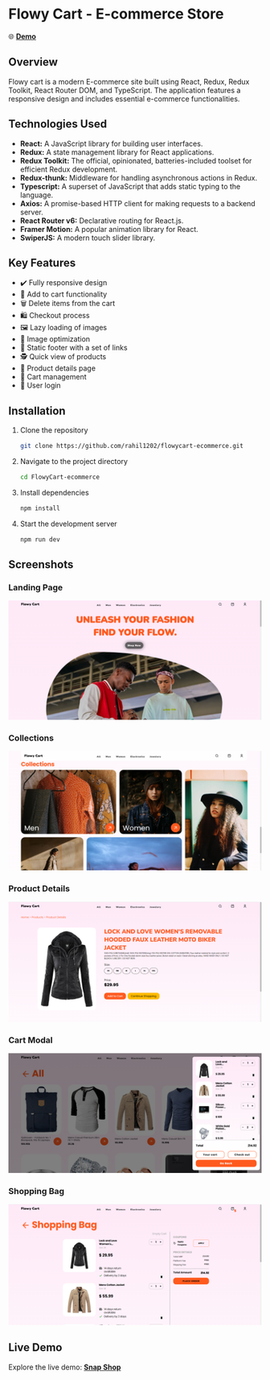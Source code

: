 # Flowy Cart - E-commerce Store

🌐 [**Demo**](https://flowy-cart-rahil1202.vercel.app/)

## Overview

Flowy cart is a modern E-commerce site built using React, Redux, Redux Toolkit, React Router DOM, and TypeScript. The application features a responsive design and includes essential e-commerce functionalities.

## Technologies Used

+ **React:** A JavaScript library for building user interfaces.
+ **Redux:** A state management library for React applications.
+ **Redux Toolkit:** The official, opinionated, batteries-included toolset for efficient Redux development.
+ **Redux-thunk:** Middleware for handling asynchronous actions in Redux.
+ **Typescript:** A superset of JavaScript that adds static typing to the language.
+ **Axios:** A promise-based HTTP client for making requests to a backend server.
+ **React Router v6:** Declarative routing for React.js.
+ **Framer Motion:** A popular animation library for React.
+ **SwiperJS:** A modern touch slider library.

## Key Features

+ ✔️ Fully responsive design
+ 🛒 Add to cart functionality
+ 🗑️ Delete items from the cart
+ 🛍️ Checkout process
+ 🖼️ Lazy loading of images
+ 🌈 Image optimization
+ 🦶 Static footer with a set of links
+ 🕵️ Quick view of products
+ 📄 Product details page
+ 🛒 Cart management
+ 🔐 User login

## Installation

1. Clone the repository
    ```bash
    git clone https://github.com/rahil1202/flowycart-ecommerce.git
    ```

2. Navigate to the project directory
    ```bash
    cd FlowyCart-ecommerce
    ```

3. Install dependencies
    ```bash
    npm install
    ```

4. Start the development server
    ```bash
    npm run dev
    ```

## Screenshots

### Landing Page
![Landing Page](./public/screenshots/landing-page.png)

### Collections
![Collections](./public/screenshots/collection.png)

### Product Details
![Product Details](./public/screenshots/product-details.png)

### Cart Modal
![Cart Modal](./public/screenshots/cart-model.png)

### Shopping Bag
![Shopping Bag](./public/screenshots/shopping-bag.png)

## Live Demo

Explore the live demo: [**Snap Shop**](https://flowy-cart-rahil1202.vercel.app/)

